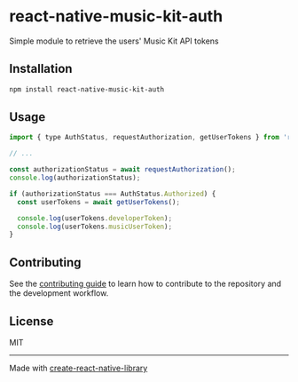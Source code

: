 # react-native-music-kit-auth

Simple module to retrieve the users' Music Kit API tokens

## Installation

```sh
npm install react-native-music-kit-auth
```

## Usage


```js
import { type AuthStatus, requestAuthorization, getUserTokens } from 'react-native-music-kit-auth';

// ...

const authorizationStatus = await requestAuthorization();
console.log(authorizationStatus);

if (authorizationStatus === AuthStatus.Authorized) {
  const userTokens = await getUserTokens();

  console.log(userTokens.developerToken);
  console.log(userTokens.musicUserToken);
}

```


## Contributing

See the [contributing guide](CONTRIBUTING.md) to learn how to contribute to the repository and the development workflow.

## License

MIT

---

Made with [create-react-native-library](https://github.com/callstack/react-native-builder-bob)
